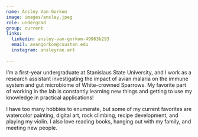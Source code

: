 ```yaml
---
name: Ansley Van Gorkom
image: images/ansley.jpeg
role: undergrad
group: current
links:
  linkedin: ansley-van-gorkom-49963b293
  email: avangorkom@csustan.edu
  instagram: ansleyrae.art
  
---
```


I’m a first-year undergraduate at Stanislaus State University, and I work as a research assistant investigating the impact of avian malaria on the immune system and gut microbiome of White-crowned Sparrows. My favorite part of working in the lab is constantly learning new things and getting to use my knowledge in practical applications!

I have too many hobbies to enumerate, but some of my current favorites are watercolor painting, digital art, rock climbing, recipe development, and playing my violin. I also love reading books, hanging out with my family, and meeting new people.


